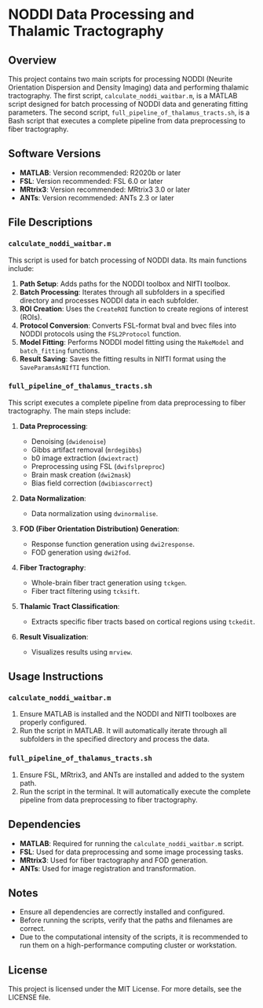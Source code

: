 
# NODDI Data Processing and Thalamic Tractography

## Overview

This project contains two main scripts for processing NODDI (Neurite Orientation Dispersion and Density Imaging) data and performing thalamic tractography. The first script, `calculate_noddi_waitbar.m`, is a MATLAB script designed for batch processing of NODDI data and generating fitting parameters. The second script, `full_pipeline_of_thalamus_tracts.sh`, is a Bash script that executes a complete pipeline from data preprocessing to fiber tractography.

## Software Versions

- **MATLAB**: Version recommended: R2020b or later
- **FSL**: Version recommended: FSL 6.0 or later
- **MRtrix3**: Version recommended: MRtrix3 3.0 or later
- **ANTs**: Version recommended: ANTs 2.3 or later

## File Descriptions

### `calculate_noddi_waitbar.m`

This script is used for batch processing of NODDI data. Its main functions include:

1. **Path Setup**: Adds paths for the NODDI toolbox and NIfTI toolbox.
2. **Batch Processing**: Iterates through all subfolders in a specified directory and processes NODDI data in each subfolder.
3. **ROI Creation**: Uses the `CreateROI` function to create regions of interest (ROIs).
4. **Protocol Conversion**: Converts FSL-format bval and bvec files into NODDI protocols using the `FSL2Protocol` function.
5. **Model Fitting**: Performs NODDI model fitting using the `MakeModel` and `batch_fitting` functions.
6. **Result Saving**: Saves the fitting results in NIfTI format using the `SaveParamsAsNIfTI` function.

### `full_pipeline_of_thalamus_tracts.sh`

This script executes a complete pipeline from data preprocessing to fiber tractography. The main steps include:

1. **Data Preprocessing**:
   - Denoising (`dwidenoise`)
   - Gibbs artifact removal (`mrdegibbs`)
   - b0 image extraction (`dwiextract`)
   - Preprocessing using FSL (`dwifslpreproc`)
   - Brain mask creation (`dwi2mask`)
   - Bias field correction (`dwibiascorrect`)

2. **Data Normalization**:
   - Data normalization using `dwinormalise`.

3. **FOD (Fiber Orientation Distribution) Generation**:
   - Response function generation using `dwi2response`.
   - FOD generation using `dwi2fod`.

4. **Fiber Tractography**:
   - Whole-brain fiber tract generation using `tckgen`.
   - Fiber tract filtering using `tcksift`.

5. **Thalamic Tract Classification**:
   - Extracts specific fiber tracts based on cortical regions using `tckedit`.

6. **Result Visualization**:
   - Visualizes results using `mrview`.

## Usage Instructions

### `calculate_noddi_waitbar.m`

1. Ensure MATLAB is installed and the NODDI and NIfTI toolboxes are properly configured.
2. Run the script in MATLAB. It will automatically iterate through all subfolders in the specified directory and process the data.

### `full_pipeline_of_thalamus_tracts.sh`

1. Ensure FSL, MRtrix3, and ANTs are installed and added to the system path.
2. Run the script in the terminal. It will automatically execute the complete pipeline from data preprocessing to fiber tractography.

## Dependencies

- **MATLAB**: Required for running the `calculate_noddi_waitbar.m` script.
- **FSL**: Used for data preprocessing and some image processing tasks.
- **MRtrix3**: Used for fiber tractography and FOD generation.
- **ANTs**: Used for image registration and transformation.

## Notes

- Ensure all dependencies are correctly installed and configured.
- Before running the scripts, verify that the paths and filenames are correct.
- Due to the computational intensity of the scripts, it is recommended to run them on a high-performance computing cluster or workstation.


## License

This project is licensed under the MIT License. For more details, see the LICENSE file.
